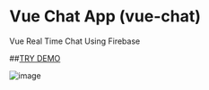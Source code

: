 # Vue Chat App (vue-chat)

Vue Real Time Chat Using Firebase

##[TRY DEMO](https://vue-chat-firebase.vercel.app/)

![image](https://user-images.githubusercontent.com/26201178/107327004-f7f14400-6ade-11eb-81ca-69269a112542.png)
